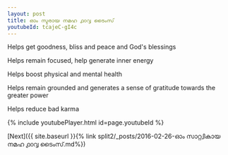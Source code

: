 ```yaml
---
layout: post
title: ഓം സ്ടരായ നമഹ ൧൦൮ ടൈംസ്
youtubeId: tcajeC-gI4c
---
```

 
 
Helps get goodness, bliss and peace and God's blessings
 
Helps remain focused, help generate inner energy 
 
Helps boost physical and mental health 
 
Helps remain grounded and generates a sense of gratitude towards the greater power 
 
Helps reduce bad karma
 
 
 
 


{% include youtubePlayer.html id=page.youtubeId %}
 
[Next]({{ site.baseurl }}{% link  split2/_posts/2016-02-26-ഓം സാറ്റ്വികായ നമഹ ൧൦൮ ടൈംസ്.md%})
 
